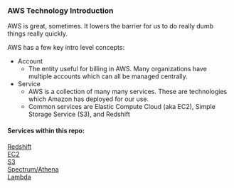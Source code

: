 ### AWS Technology Introduction

AWS is great, sometimes. It lowers the barrier for us to do really dumb things really quickly.

AWS has a few key intro level concepts:
- Account
    - The entity useful for billing in AWS. Many organizations have multiple accounts which can all be managed centrally.
- Service
    - AWS is a collection of many many services. These are technologies which Amazon has deployed for our use.
    - Common services are Elastic Compute Cloud (aka EC2), Simple Storage Service (S3), and Redshift


#### Services within this repo:
[Redshift](redshift/Redshift_intro.md)  
[EC2](ec2/EC2_intro.md)  
[S3](s3/S3_intro.md)  
[Spectrum/Athena](athena_spectrum/athena_spectrum_intro.md)  
[Lambda](lambda/lambda.md)

